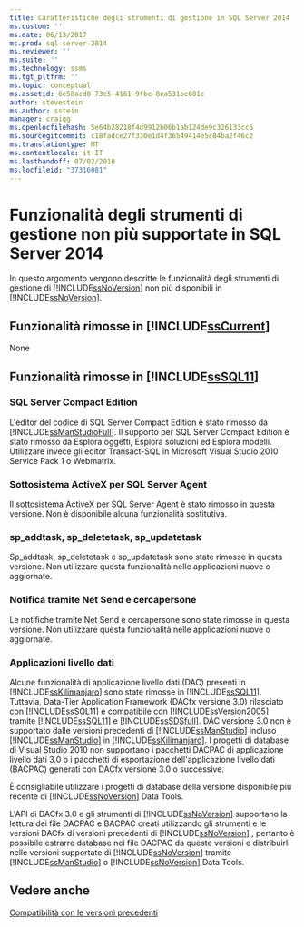 ```yaml
---
title: Caratteristiche degli strumenti di gestione in SQL Server 2014 | Microsoft Docs
ms.custom: ''
ms.date: 06/13/2017
ms.prod: sql-server-2014
ms.reviewer: ''
ms.suite: ''
ms.technology: ssms
ms.tgt_pltfrm: ''
ms.topic: conceptual
ms.assetid: 6e58acd0-73c5-4161-9fbc-8ea531bc681c
author: stevestein
ms.author: sstein
manager: craigg
ms.openlocfilehash: 5e64b28218f4d9912b06b1ab124de9c326133cc6
ms.sourcegitcommit: c18fadce27f330e1d4f36549414e5c84ba2f46c2
ms.translationtype: MT
ms.contentlocale: it-IT
ms.lasthandoff: 07/02/2018
ms.locfileid: "37316081"
---
```

# <a name="discontinued-management-tools-features-in-sql-server-2014"></a>Funzionalità degli strumenti di gestione non più supportate in SQL Server 2014
  In questo argomento vengono descritte le funzionalità degli strumenti di gestione di [!INCLUDE[ssNoVersion](../includes/ssnoversion-md.md)] non più disponibili in [!INCLUDE[ssNoVersion](../includes/ssnoversion-md.md)].  
  
## <a name="features-removed-in-includesscurrentincludessscurrent-mdmd"></a>Funzionalità rimosse in [!INCLUDE[ssCurrent](../includes/sscurrent-md.md)]  
 None  
  
## <a name="features-removed-in-includesssql11includessssql11-mdmd"></a>Funzionalità rimosse in [!INCLUDE[ssSQL11](../includes/sssql11-md.md)]  
  
### <a name="sql-server-compact-edition"></a>SQL Server Compact Edition  
 L'editor del codice di SQL Server Compact Edition è stato rimosso da [!INCLUDE[ssManStudioFull](../includes/ssmanstudiofull-md.md)]. Il supporto per SQL Server Compact Edition è stato rimosso da Esplora oggetti, Esplora soluzioni ed Esplora modelli. Utilizzare invece gli editor Transact-SQL in Microsoft Visual Studio 2010 Service Pack 1 o Webmatrix.  
  
### <a name="activex-subsystem-for-sql-server-agent"></a>Sottosistema ActiveX per SQL Server Agent  
 Il sottosistema ActiveX per SQL Server Agent è stato rimosso in questa versione. Non è disponibile alcuna funzionalità sostitutiva.  
  
### <a name="spaddtask-spdeletetask-spupdatetask"></a>sp_addtask, sp_deletetask, sp_updatetask  
 Sp_addtask, sp_deletetask e sp_updatetask sono state rimosse in questa versione. Non utilizzare questa funzionalità nelle applicazioni nuove o aggiornate.  
  
### <a name="net-send-and-pager-notification"></a>Notifica tramite Net Send e cercapersone  
 Le notifiche tramite Net Send e cercapersone sono state rimosse in questa versione. Non utilizzare questa funzionalità nelle applicazioni nuove o aggiornate.  
  
### <a name="data-tier-applications"></a>Applicazioni livello dati  
 Alcune funzionalità di applicazione livello dati (DAC) presenti in [!INCLUDE[ssKilimanjaro](../includes/sskilimanjaro-md.md)] sono state rimosse in [!INCLUDE[ssSQL11](../includes/sssql11-md.md)]. Tuttavia, Data-Tier Application Framework (DACfx versione 3.0) rilasciato con [!INCLUDE[ssSQL11](../includes/sssql11-md.md)] è compatibile con [!INCLUDE[ssVersion2005](../includes/ssversion2005-md.md)] tramite [!INCLUDE[ssSQL11](../includes/sssql11-md.md)] e [!INCLUDE[ssSDSfull](../includes/sssdsfull-md.md)]. DAC versione 3.0 non è supportato dalle versioni precedenti di [!INCLUDE[ssManStudio](../includes/ssmanstudio-md.md)] incluso [!INCLUDE[ssManStudio](../includes/ssmanstudio-md.md)] in [!INCLUDE[ssKilimanjaro](../includes/sskilimanjaro-md.md)]. I progetti di database di Visual Studio 2010 non supportano i pacchetti DACPAC di applicazione livello dati 3.0 o i pacchetti di esportazione dell'applicazione livello dati (BACPAC) generati con DACfx versione 3.0 o successive.  
  
 È consigliabile utilizzare i progetti di database della versione disponibile più recente di [!INCLUDE[ssNoVersion](../includes/ssnoversion-md.md)] Data Tools.  
  
 L'API di DACfx 3.0 e gli strumenti di [!INCLUDE[ssNoVersion](../includes/ssnoversion-md.md)] supportano la lettura dei file DACPAC e BACPAC creati utilizzando gli strumenti e le versioni DACfx di versioni precedenti di [!INCLUDE[ssNoVersion](../includes/ssnoversion-md.md)] , pertanto è possibile estrarre database nei file DACPAC da queste versioni e distribuirli nelle versioni supportate di [!INCLUDE[ssNoVersion](../includes/ssnoversion-md.md)] tramite [!INCLUDE[ssManStudio](../includes/ssmanstudio-md.md)] o [!INCLUDE[ssNoVersion](../includes/ssnoversion-md.md)] Data Tools.  
  
## <a name="see-also"></a>Vedere anche  
 [Compatibilità con le versioni precedenti](../../2014/getting-started/backward-compatibility.md)  
  
  
